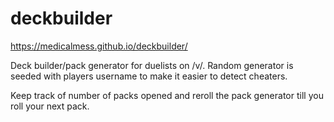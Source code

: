 # deckbuilder

https://medicalmess.github.io/deckbuilder/

Deck builder/pack generator for duelists on /v/. Random generator is seeded with players username to make it easier to detect cheaters. 

Keep track of number of packs opened and reroll the pack generator till you roll your next pack.
